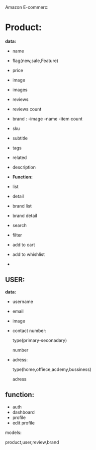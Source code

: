 Amazon E-commerc:

# Product:

**data:**

- name
- flag(new,sale,Feature)
- price
- image
- images
- reviews
- reviews count
- brand :
  -image
  -name
  -item count

- sku
- subtitle
- tags
- related
- description

- **Function:**

- list
- detail
- brand list
- brand detail
- search
- filter
- add to cart
- add to whishlist
-

## USER:

**data:**

- username

- email

- image

- contact number:

  type(primary-seconadary)

  number

- adress:

  type(home,offiece,acdemy,bussiness)

  adress

## function:

- auth
- dashboard
- profile
- edit profile

models:

product,user,review,brand
